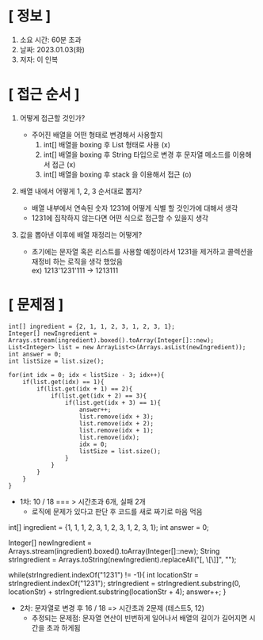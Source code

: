 # **[ 정보 ]**
1. 소요 시간: 60분 초과
2. 날짜: 2023.01.03(화)
3. 저자: 이 인복

# **[ 접근 순서 ]**
1. 어떻게 접근할 것인가?
   - 주어진 배열을 어떤 형태로 변경해서 사용할지
     1. int[] 배열을 boxing 후 List 형태로 사용 (x)
     2. int[] 배열을 boxing 후 String 타입으로 변경 후 문자열 메소드를 이용해서 접근 (x)
     3. int[] 배열을 boxing 후 stack 을 이용해서 접근 (o)  
      
  
2. 배열 내에서 어떻게 1, 2, 3 순서대로 뽑지?
   - 배열 내부에서 연속된 숫자 1231에 어떻게 식별 할 것인가에 대해서 생각
   - 1231에 집착하지 않는다면 어떤 식으로 접근할 수 있을지 생각
    

3. 값을 뽑아낸 이후에 배열 재정리는 어떻게?
   - 초기에는 문자열 혹은 리스트를 사용할 예정이라서 1231을 제거하고 콜렉션을 재정비 하는 로직을 생각 했었음  
     ex) 1213'1231'111 -> 1213111
     
# **[ 문제점 ]**

    int[] ingredient = {2, 1, 1, 2, 3, 1, 2, 3, 1};
    Integer[] newIngredient = Arrays.stream(ingredient).boxed().toArray(Integer[]::new);
    List<Integer> list = new ArrayList<>(Arrays.asList(newIngredient));
    int answer = 0;
    int listSize = list.size();

    for(int idx = 0; idx < listSize - 3; idx++){
        if(list.get(idx) == 1){
            if(list.get(idx + 1) == 2){
                if(list.get(idx + 2) == 3){
                    if(list.get(idx + 3) == 1){
                        answer++;
                        list.remove(idx + 3);
                        list.remove(idx + 2);
                        list.remove(idx + 1);
                        list.remove(idx);
                        idx = 0;
                        listSize = list.size();
                    }
                }
            }
        }
    }

- 1차: 10 / 18 === > 시간초과 6개, 실패 2개
    - 로직에 문제가 있다고 판단 후 코드를 새로 짜기로 마음 먹음 
    

 int[] ingredient = {1, 1, 1, 2, 3, 1, 2, 3, 1, 2, 3, 1};
 int answer = 0;
 
 Integer[] newIngredient = Arrays.stream(ingredient).boxed().toArray(Integer[]::new);
 String strIngredient = Arrays.toString(newIngredient).replaceAll("[, \\[\\]]", "");

 while(strIngredient.indexOf("1231") != -1){
     int locationStr = strIngredient.indexOf("1231");
     strIngredient = strIngredient.substring(0, locationStr) + strIngredient.substring(locationStr + 4);
     answer++;
 }

- 2차: 문자열로 변경 후 16 / 18 => 시간초과 2문제 (테스트5, 12)
    - 추정되는 문제점: 문자열 연산이 빈번하게 일어나서 배열의 길이가 길어지면 시간을 초과 하게됨

